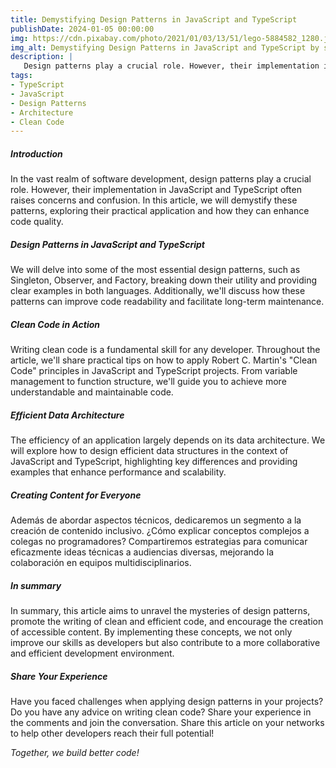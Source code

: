 ```yaml
---
title: Demystifying Design Patterns in JavaScript and TypeScript
publishDate: 2024-01-05 00:00:00
img: https://cdn.pixabay.com/photo/2021/01/03/13/51/lego-5884582_1280.jpg
img_alt: Demystifying Design Patterns in JavaScript and TypeScript by sergio campbell dev
description: |
   Design patterns play a crucial role. However, their implementation in JavaScript and TypeScript often raises concerns and confusion.
tags:
- TypeScript
- JavaScript
- Design Patterns
- Architecture
- Clean Code
---
```


##### Introduction

In the vast realm of software development, design patterns play a crucial role. However, their implementation in JavaScript and TypeScript often raises concerns and confusion. In this article, we will demystify these patterns, exploring their practical application and how they can enhance code quality.

##### Design Patterns in JavaScript and TypeScript

We will delve into some of the most essential design patterns, such as Singleton, Observer, and Factory, breaking down their utility and providing clear examples in both languages. Additionally, we'll discuss how these patterns can improve code readability and facilitate long-term maintenance.

##### Clean Code in Action

Writing clean code is a fundamental skill for any developer. Throughout the article, we'll share practical tips on how to apply Robert C. Martin's "Clean Code" principles in JavaScript and TypeScript projects. From variable management to function structure, we'll guide you to achieve more understandable and maintainable code.

##### Efficient Data Architecture

The efficiency of an application largely depends on its data architecture. We will explore how to design efficient data structures in the context of JavaScript and TypeScript, highlighting key differences and providing examples that enhance performance and scalability.

##### Creating Content for Everyone

Además de abordar aspectos técnicos, dedicaremos un segmento a la creación de contenido inclusivo. ¿Cómo explicar conceptos complejos a colegas no programadores? Compartiremos estrategias para comunicar eficazmente ideas técnicas a audiencias diversas, mejorando la colaboración en equipos multidisciplinarios.

##### In summary

In summary, this article aims to unravel the mysteries of design patterns, promote the writing of clean and efficient code, and encourage the creation of accessible content. By implementing these concepts, we not only improve our skills as developers but also contribute to a more collaborative and efficient development environment.

##### Share Your Experience

Have you faced challenges when applying design patterns in your projects? Do you have any advice on writing clean code? Share your experience in the comments and join the conversation. Share this article on your networks to help other developers reach their full potential!

<i>Together, we build better code!</i>
